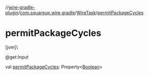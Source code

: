 //[wire-gradle-plugin](../../../index.md)/[com.squareup.wire.gradle](../index.md)/[WireTask](index.md)/[permitPackageCycles](permit-package-cycles.md)

# permitPackageCycles

[jvm]\

@get:Input

val [permitPackageCycles](permit-package-cycles.md): Property&lt;[Boolean](https://kotlinlang.org/api/latest/jvm/stdlib/kotlin/-boolean/index.html)&gt;
